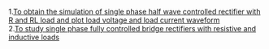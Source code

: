 1.<a href="#">To obtain the simulation of single phase half wave controlled rectifier with R and RL load and plot load voltage and load current waveform</a><br>
2.<a href="#">To study single phase fully controlled bridge rectifiers with resistive and inductive loads</a>